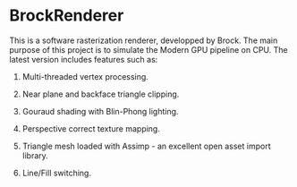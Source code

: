# BrockRenderer
This is a software rasterization renderer, developped by Brock.
The main purpose of this project is to simulate the Modern GPU pipeline on CPU.
The latest version includes features such as:

1. Multi-threaded vertex processing.

2. Near plane and backface triangle clipping.

3. Gouraud shading with Blin-Phong lighting.

4. Perspective correct texture mapping.

5. Triangle mesh loaded with Assimp - an excellent open asset import library.

6. Line/Fill switching.
 
